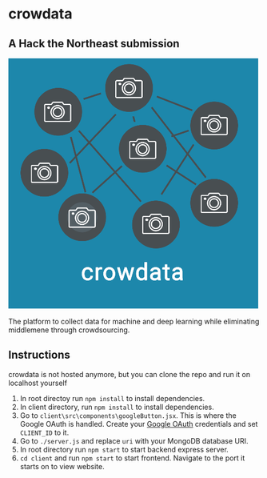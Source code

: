 # crowdata
## A Hack the Northeast submission<br>
![](https://raw.githubusercontent.com/RemingtonKim/crowdata/master/client/src/imgs/logo.png?token=AMV4ACLCEMRJQXRVKWF4HMS64YNHG)

The platform to collect data for machine and deep learning while eliminating middlemene through crowdsourcing.


## Instructions

crowdata is not hosted anymore, but you can clone the repo and run it on localhost yourself
1. In root directoy run `npm install` to install dependencies.
2. In client directory, run `npm install` to install dependencies.
3. Go to `client\src\components\googleButton.jsx`. This is where the Google OAuth is handled. Create your [Google OAuth](https://developers.google.com/identity/protocols/oauth2) credentials and set `CLIENT_ID` to it.
4. Go to `./server.js` and replace `uri` with your MongoDB database URI.
5. In root directory run `npm start` to start backend express server. 
6. `cd client` and run `npm start` to start frontend. Navigate to the port it starts on to view website.
